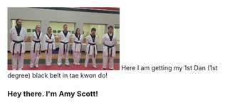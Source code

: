 
<img src="https://github.com/amyscotteng/amyscotteng/blob/main/TKD.jpg" style="max-width: 50%;" alt="black belt" title="Just a few of the amazing people I trained with ❤️">
<caption>Here I am getting my 1st Dan (1st degree) black belt in tae kwon do!</caption>

<h3>Hey there. I'm Amy Scott!</h3>
